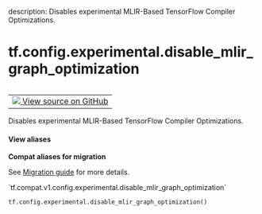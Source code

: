 description: Disables experimental MLIR-Based TensorFlow Compiler Optimizations.

<div itemscope itemtype="http://developers.google.com/ReferenceObject">
<meta itemprop="name" content="tf.config.experimental.disable_mlir_graph_optimization" />
<meta itemprop="path" content="Stable" />
</div>

# tf.config.experimental.disable_mlir_graph_optimization

<!-- Insert buttons and diff -->

<table class="tfo-notebook-buttons tfo-api nocontent" align="left">
<td>
  <a target="_blank" href="https://github.com/tensorflow/tensorflow/blob/r2.4/tensorflow/python/framework/config.py#L791-L794">
    <img src="https://www.tensorflow.org/images/GitHub-Mark-32px.png" />
    View source on GitHub
  </a>
</td>
</table>



Disables experimental MLIR-Based TensorFlow Compiler Optimizations.

<section class="expandable">
  <h4 class="showalways">View aliases</h4>
  <p>
<b>Compat aliases for migration</b>
<p>See
<a href="https://www.tensorflow.org/guide/migrate">Migration guide</a> for
more details.</p>
<p>`tf.compat.v1.config.experimental.disable_mlir_graph_optimization`</p>
</p>
</section>

<pre class="devsite-click-to-copy prettyprint lang-py tfo-signature-link">
<code>tf.config.experimental.disable_mlir_graph_optimization()
</code></pre>



<!-- Placeholder for "Used in" -->
